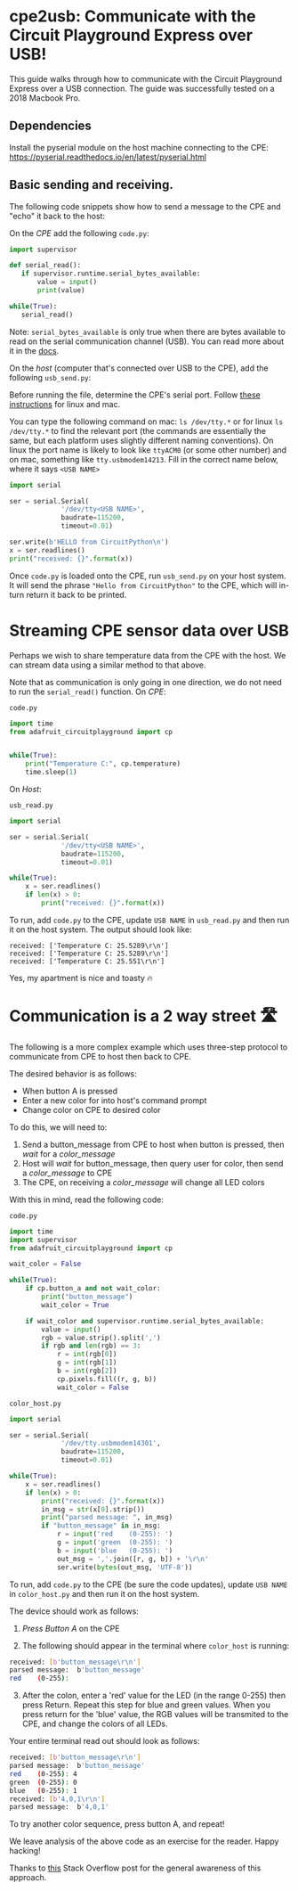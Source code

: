 # cpe2usb: Communicate with the Circuit Playground Express over USB!
This guide walks through how to communicate with the Circuit Playground Express over a USB connection. 
The guide was successfully tested on a 2018 Macbook Pro.

## Dependencies

Install the pyserial module on the host machine connecting to the CPE: https://pyserial.readthedocs.io/en/latest/pyserial.html

## Basic sending and receiving. 
The following code snippets show how to send a message to the CPE and "echo" it back to the host:

On the *CPE* add the following `code.py`:

```python
import supervisor

def serial_read():
   if supervisor.runtime.serial_bytes_available:
       value = input()
       print(value)

while(True):
   serial_read()
```

Note: `serial_bytes_available` is only true when there are bytes available to read on the serial communication channel (USB). You can read more about it in the [docs](https://circuitpython.readthedocs.io/en/latest/shared-bindings/supervisor/Runtime.html?highlight=serial_bytes#supervisor.Runtime.runtime.serial_bytes_available). 

On the *host* (computer that's connected over USB to the CPE), add the following `usb_send.py`:

Before running the file, determine the CPE's serial port. Follow 
[these instructions](https://learn.adafruit.com/welcome-to-circuitpython/advanced-serial-console-on-mac-and-linux#whats-the-port-15-1)
for linux and mac. 

You can type the following command on mac:
`ls /dev/tty.*` or for linux `ls /dev/tty.*`
to find the relevant port (the commands are essentially the same, but each platform uses slightly different naming conventions). On linux the port name is likely to look like `ttyACM0` (or some other number) 
and on mac, something like `tty.usbmodem14213`. Fill in the correct name below, where it says `<USB NAME>`

```python
import serial

ser = serial.Serial(
             '/dev/tty<USB NAME>',
             baudrate=115200,
             timeout=0.01)

ser.write(b'HELLO from CircuitPython\n')
x = ser.readlines()
print("received: {}".format(x))
```

Once `code.py` is loaded onto the CPE, run `usb_send.py` on your host system. 
It will send the phrase `"Hello from CircuitPython"` to the CPE, which will in-turn 
return it back to be printed. 

# Streaming CPE sensor data over USB

Perhaps we wish to share temperature data from the CPE with the host. We can stream data using a similar method to that above.

Note that as communication is only going in one direction, we do not need to run the `serial_read()` function.
On *CPE*:

`code.py`
```python
import time
from adafruit_circuitplayground import cp


while(True):
    print("Temperature C:", cp.temperature)
    time.sleep(1)
```

On *Host*:

`usb_read.py`
```python
import serial

ser = serial.Serial(
             '/dev/tty<USB NAME>',
             baudrate=115200,
             timeout=0.01)

while(True):
    x = ser.readlines()
    if len(x) > 0:
        print("received: {}".format(x))
 ```

To run, add `code.py` to the CPE, update `USB NAME` in `usb_read.py` and then run it on the host system. The output should look like:
```
received: ['Temperature C: 25.5289\r\n']
received: ['Temperature C: 25.5289\r\n']
received: ['Temperature C: 25.551\r\n']
```
Yes, my apartment is nice and toasty 🔥

# Communication is a 2 way street 🛣️

The following is a more complex example which uses three-step protocol to communicate from CPE to host then back to CPE.

The desired behavior is as follows:
- When button A is pressed
- Enter a new color for into host's command prompt
- Change color on CPE to desired color

To do this, we will need to:
1. Send a button_message from CPE to host when button is pressed, then *wait* for a *color_message*
2. Host will *wait* for button_message, then query user for color, then send a *color_message* to CPE
3. The CPE, on receiving a *color_message* will change all LED colors

With this in mind, read the following code:

`code.py`
```python
import time
import supervisor
from adafruit_circuitplayground import cp

wait_color = False

while(True):
    if cp.button_a and not wait_color:
        print("button_message")
        wait_color = True

    if wait_color and supervisor.runtime.serial_bytes_available:
        value = input()
        rgb = value.strip().split(',')
        if rgb and len(rgb) == 3:
            r = int(rgb[0])
            g = int(rgb[1])
            b = int(rgb[2])
            cp.pixels.fill((r, g, b))
            wait_color = False
```

`color_host.py`

```python
import serial

ser = serial.Serial(
             '/dev/tty.usbmodem14301',
             baudrate=115200,
             timeout=0.01)

while(True):
    x = ser.readlines()
    if len(x) > 0:
        print("received: {}".format(x))
        in_msg = str(x[0].strip())
        print("parsed message: ", in_msg)
        if "button_message" in in_msg:
            r = input('red    (0-255): ')
            g = input('green  (0-255): ')
            b = input('blue   (0-255): ')
            out_msg = ','.join([r, g, b]) + '\r\n'
            ser.write(bytes(out_msg, 'UTF-8'))
```
To run, add `code.py` to the CPE (be sure the code updates), update `USB NAME` in `color_host.py` and then run it on the host system. 

The device should work as follows:
1. *Press Button A* on the CPE

2. The following should appear in the terminal where `color_host` is running:
```bash
received: [b'button_message\r\n']
parsed message:  b'button_message'
red    (0-255):
```

3. After the colon, enter a 'red' value for the LED (in the range 0-255) then press Return. Repeat this step for blue and green values. When you press return for the 'blue' value, the RGB values will be transmited to the CPE, and change the colors of all LEDs. 

Your entire terminal read out should look as follows:

```bash
received: [b'button_message\r\n']
parsed message:  b'button_message'
red    (0-255): 4
green  (0-255): 0
blue   (0-255): 1
received: [b'4,0,1\r\n']
parsed message:  b'4,0,1'
```

To try another color sequence, press button A, and repeat!

We leave analysis of the above code as an exercise for the reader. Happy hacking!

Thanks to [this](https://stackoverflow.com/questions/48922189/receive-data-from-host-computer-using-circuit-python-on-circuit-playground-expre) Stack Overflow post for the general awareness of this approach.
